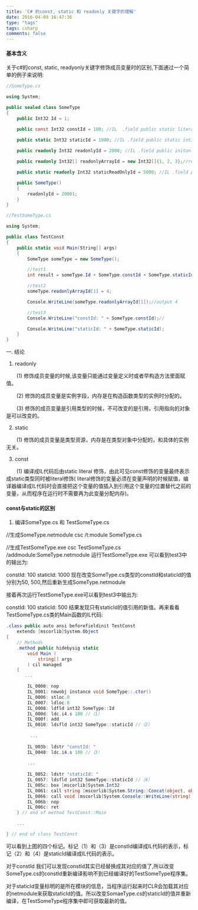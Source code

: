 ```yaml
---
title: 'C# 的const, static 和 readonly 关键字的理解'
date: 2016-04-09 16:47:36
type: "tags"
tags: csharp
comments: false
---
```


#### 基本含义
关于c#的const, static, readyonly关键字修饰成员变量时的区别,下面通过一个简单的例子来说明:
 


```cs
//SomeType.cs

using System;

public sealed class SomeType
{
    public Int32 Id = 1;

    public const Int32 constId = 100; //IL  .field public static literal int32 constId = int32(0x00000032)
    
    public static Int32 staticId = 1000; //IL .field public static int32 staticId

    public readonly Int32 readonlyId = 2000; //IL .field public initonly int32 readonlyId

    public readonly Int32[] readonlyArrayId = new Int32[]{1, 2, 3};//readonlyArrayId本身不能再次write, 但是指向的对象可以改变

    public static readonly Int32 staticReadOnlyId = 5000; //IL .field public static initonly int32 staticReadOnlyId

    public SomeType()
    {
        readonlyId = 20001;
    }
}

```


```cs
//TestSomeType.cs

using System;

public class TestConst 
{
    public static void Main(String[] args)
    {
        SomeType someType = new SomeType();

        //test1
        int result = someType.Id + SomeType.constId + SomeType.staticId + someType.readonlyId + SomeType.staticReadOnlyId;

        //test2
        someType.readonlyArrayId[1] = 4;

        Console.WriteLine(someType.readonlyArrayId[1]);//output 4

        //test3
        Console.WriteLine("constId: " + SomeType.constId);//

        Console.WriteLine("staticId: " + SomeType.staticId);
    }
}

```

 一. 结论

1. readonly

　　(1) 修饰成员变量的时候,该变量只能通过变量定义时或者早构造方法里面赋值。

　　(2) 修饰的成员变量是实例字段，内存是在构造函数类型的实例时分配的。

　　(3) 修饰的成员变量是引用类型的时候，不可改变的是引用，引用指向的对象是可以改变的。

2. static

　　(1) 修饰的成员变量是类型资源，内存是在类型对象中分配的，和具体的实例无关。

3. const

　　(1) 编译成IL代码后由static literal 修饰，由此可见const修饰的变量最终表示成static类型同时被literal修饰( literal修饰的变量必须在变量声明的时候赋值，编译器编译成IL代码时会直接把这个变量的值插入到引用这个变量的位置替代之前的变量，从而程序在运行时不需要再为此变量分配内存)。

 

#### const与static的区别

1. 编译SomeType.cs 和 TestSomeType.cs

//生成SomeType.netmodule
csc /t:module SomeType.cs
 
//生成TestSomeType.exe
csc TestSomeType.cs /addmodule:SomeType.netmodule
 运行TestSomeType.exe 可以看到test3中的输出为:

constId: 100
staticId: 1000
现在改变SomeType.cs类型的constId和staticId的值分别为50, 500,然后重新生成SomeType.netmodule

接着再次运行TestSomeType.exe可以看到test3中输出为:

constId: 100
staticId: 500
结果发现只有staticId的值引用的新值。再来看看TestSomeType.cs类的Main函数的IL代码:

 
```cs
.class public auto ansi beforefieldinit TestConst
    extends [mscorlib]System.Object
{
    // Methods
    .method public hidebysig static 
        void Main (
            string[] args
        ) cil managed 
    {
       ...

        IL_0000: nop
        IL_0001: newobj instance void SomeType::.ctor()
        IL_0006: stloc.0
        IL_0007: ldloc.0
        IL_0008: ldfld int32 SomeType::Id
        IL_000d: ldc.i4.s 100 //（1）
        IL_000f: add
        IL_0010: ldsfld int32 SomeType::staticId //（2）
     	 
     	 ...
     	 
        IL_003b: ldstr "constId: "
        IL_0040: ldc.i4.s 100 //（3）
        
        ...
        
        IL_0052: ldstr "staticId: "
        IL_0057: ldsfld int32 SomeType::staticId //（4）
        IL_005c: box [mscorlib]System.Int32
        IL_0061: call string [mscorlib]System.String::Concat(object, object)
        IL_0066: call void [mscorlib]System.Console::WriteLine(string)
        IL_006b: nop
        IL_006c: ret
    } // end of method TestConst::Main

    ...

} // end of class TestConst
```
 

可以看到上图的四个标记。标记（1）和（3）是constId编译成IL代码的表示，标记（2）和（4）是staticId编译成IL代码的表示。

对于constId 我们可以发现constId其实已经替换成其对应的值了,所以改变SomeType.cs的constId重新编译影响不到已经编译好的TestSomeType程序集。

对于staticId变量标明的是所在模块的信息，当程序运行起来时CLR会加载其对应的netmodule来获取staticId的值。所以改变SomaeType.cs的staticId的值并重新编译，在TestSomeType程序集中即可获取最新的值。

 